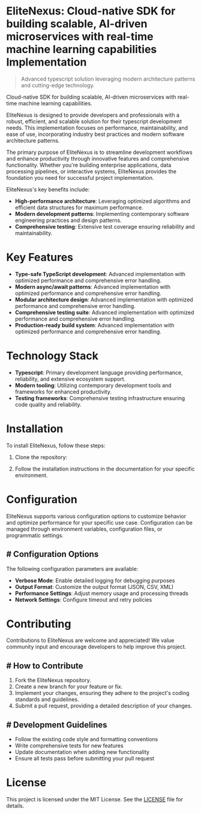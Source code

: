 <!-- fallback_EliteNexus_20250727045257_89044 -->

# EliteNexus: Cloud-native SDK for building scalable, AI-driven microservices with real-time machine learning capabilities Implementation
> Advanced typescript solution leveraging modern architecture patterns and cutting-edge technology.

Cloud-native SDK for building scalable, AI-driven microservices with real-time machine learning capabilities.

EliteNexus is designed to provide developers and professionals with a robust, efficient, and scalable solution for their typescript development needs. This implementation focuses on performance, maintainability, and ease of use, incorporating industry best practices and modern software architecture patterns.

The primary purpose of EliteNexus is to streamline development workflows and enhance productivity through innovative features and comprehensive functionality. Whether you're building enterprise applications, data processing pipelines, or interactive systems, EliteNexus provides the foundation you need for successful project implementation.

EliteNexus's key benefits include:

* **High-performance architecture**: Leveraging optimized algorithms and efficient data structures for maximum performance.
* **Modern development patterns**: Implementing contemporary software engineering practices and design patterns.
* **Comprehensive testing**: Extensive test coverage ensuring reliability and maintainability.

# Key Features

* **Type-safe TypeScript development**: Advanced implementation with optimized performance and comprehensive error handling.
* **Modern async/await patterns**: Advanced implementation with optimized performance and comprehensive error handling.
* **Modular architecture design**: Advanced implementation with optimized performance and comprehensive error handling.
* **Comprehensive testing suite**: Advanced implementation with optimized performance and comprehensive error handling.
* **Production-ready build system**: Advanced implementation with optimized performance and comprehensive error handling.

# Technology Stack

* **Typescript**: Primary development language providing performance, reliability, and extensive ecosystem support.
* **Modern tooling**: Utilizing contemporary development tools and frameworks for enhanced productivity.
* **Testing frameworks**: Comprehensive testing infrastructure ensuring code quality and reliability.

# Installation

To install EliteNexus, follow these steps:

1. Clone the repository:


2. Follow the installation instructions in the documentation for your specific environment.

# Configuration

EliteNexus supports various configuration options to customize behavior and optimize performance for your specific use case. Configuration can be managed through environment variables, configuration files, or programmatic settings.

## # Configuration Options

The following configuration parameters are available:

* **Verbose Mode**: Enable detailed logging for debugging purposes
* **Output Format**: Customize the output format (JSON, CSV, XML)
* **Performance Settings**: Adjust memory usage and processing threads
* **Network Settings**: Configure timeout and retry policies

# Contributing

Contributions to EliteNexus are welcome and appreciated! We value community input and encourage developers to help improve this project.

## # How to Contribute

1. Fork the EliteNexus repository.
2. Create a new branch for your feature or fix.
3. Implement your changes, ensuring they adhere to the project's coding standards and guidelines.
4. Submit a pull request, providing a detailed description of your changes.

## # Development Guidelines

* Follow the existing code style and formatting conventions
* Write comprehensive tests for new features
* Update documentation when adding new functionality
* Ensure all tests pass before submitting your pull request

# License

This project is licensed under the MIT License. See the [LICENSE](https://github.com/marcmotta/EliteNexus/blob/main/LICENSE) file for details.
